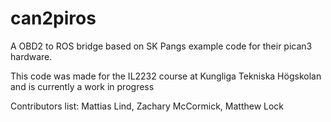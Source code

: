 # can2piros

A OBD2 to ROS bridge based on SK Pangs example code for their pican3 hardware.

This code was made for the IL2232 course at Kungliga Tekniska Högskolan and is currently a work in progress

Contributors list:
Mattias Lind,
Zachary McCormick,
Matthew Lock
